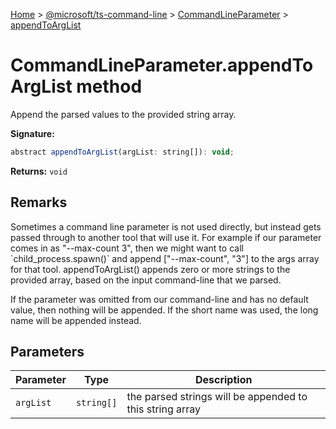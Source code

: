 [Home](./index) &gt; [@microsoft/ts-command-line](./ts-command-line.md) &gt; [CommandLineParameter](./ts-command-line.commandlineparameter.md) &gt; [appendToArgList](./ts-command-line.commandlineparameter.appendtoarglist.md)

# CommandLineParameter.appendToArgList method

Append the parsed values to the provided string array.

**Signature:**
```javascript
abstract appendToArgList(argList: string[]): void;
```
**Returns:** `void`

## Remarks

Sometimes a command line parameter is not used directly, but instead gets passed through to another tool that will use it. For example if our parameter comes in as "--max-count 3", then we might want to call \`child\_process.spawn()\` and append \["--max-count", "3"\] to the args array for that tool. appendToArgList() appends zero or more strings to the provided array, based on the input command-line that we parsed.

If the parameter was omitted from our command-line and has no default value, then nothing will be appended. If the short name was used, the long name will be appended instead.

## Parameters

|  Parameter | Type | Description |
|  --- | --- | --- |
|  `argList` | `string[]` | the parsed strings will be appended to this string array |

